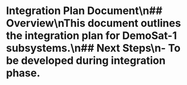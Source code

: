 # Integration Plan Document\n## Overview\nThis document outlines the integration plan for DemoSat-1 subsystems.\n## Next Steps\n- To be developed during integration phase.
